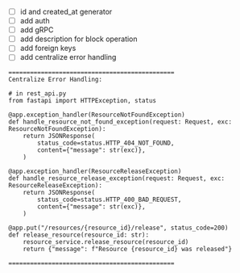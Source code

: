 - [ ] id and created_at generator
- [ ] add auth
- [ ] add gRPC
- [ ] add description for block operation
- [ ] add foreign keys
- [ ] add centralize error handling
```
==============================================
Centralize Error Handling:

# in rest_api.py
from fastapi import HTTPException, status

@app.exception_handler(ResourceNotFoundException)
def handle_resource_not_found_exception(request: Request, exc: ResourceNotFoundException):
    return JSONResponse(
        status_code=status.HTTP_404_NOT_FOUND,
        content={"message": str(exc)},
    )

@app.exception_handler(ResourceReleaseException)
def handle_resource_release_exception(request: Request, exc: ResourceReleaseException):
    return JSONResponse(
        status_code=status.HTTP_400_BAD_REQUEST,
        content={"message": str(exc)},
    )

@app.put("/resources/{resource_id}/release", status_code=200)
def release_resource(resource_id: str):
    resource_service.release_resource(resource_id)
    return {"message": f"Resource {resource_id} was released"}

==============================================
```